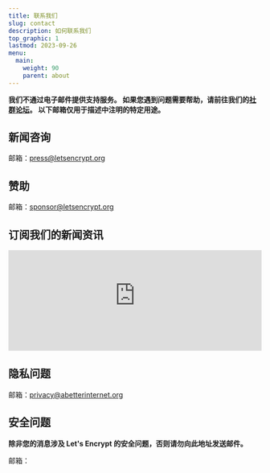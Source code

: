 ```yaml
---
title: 联系我们
slug: contact
description: 如何联系我们
top_graphic: 1
lastmod: 2023-09-26
menu:
  main:
    weight: 90
    parent: about
---
```


**我们不通过电子邮件提供支持服务。 如果您遇到问题需要帮助，请前往我们的[社群论坛](https://community.letsencrypt.org)。 以下邮箱仅用于描述中注明的特定用途。**

## 新闻咨询

邮箱：[press@letsencrypt.org](mailto:press@letsencrypt.org)

## 赞助

邮箱：[sponsor@letsencrypt.org](mailto:sponsor@letsencrypt.org)

## 订阅我们的新闻资讯

<iframe src="https://outreach.abetterinternet.org/l/1011011/2023-02-16/6l51" height="200" style="width: 100%; border: 0"></iframe>

## 隐私问题

邮箱：[privacy@abetterinternet.org](mailto:privacy@abetterinternet.org)

## 安全问题

**除非您的消息涉及 Let's Encrypt 的安全问题，否则请勿向此地址发送邮件。**

<span id="email">邮箱： </span>

<script>
  var parts = ["security", '@', "letsencrypt", ".", "org"];
  var anchor = document.createElement("a");
  anchor.href = "mailto:" + parts.join("");
  anchor.text = parts.join("");
  document.getElementById("email").appendChild(anchor)
</script>
